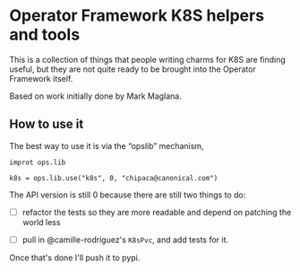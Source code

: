 # Operator Framework K8S helpers and tools

This is a collection of things that people writing charms for K8S are finding
useful, but they are not quite ready to be brought into the Operator Framework
itself.

Based on work initially done by Mark Maglana.

## How to use it

The best way to use it is via the “opslib” mechanism,

    improt ops.lib

    k8s = ops.lib.use("k8s", 0, "chipaca@canonical.com")

The API version is still 0 because there are still two things to do:

* [ ] refactor the tests so they are more readable and depend on
      patching the world less

* [ ] pull in @camille-rodriguez's `K8sPvc`, and add tests for it.

Once that's done I'll push it to pypi.
